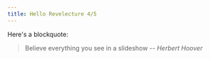```yaml
---
title: Hello Revelecture 4/5
---
```


Here's a blockquote:

> Believe everything you see in a slideshow -- _Herbert Hoover_
